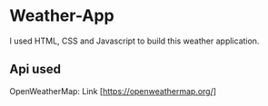# Weather-App
I used HTML, CSS and Javascript to build this weather application. 

## Api used
OpenWeatherMap: Link [https://openweathermap.org/]
